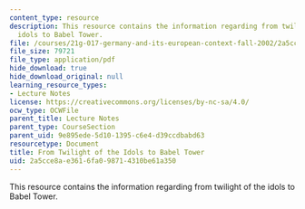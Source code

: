 ```yaml
---
content_type: resource
description: This resource contains the information regarding from twilight of the
  idols to Babel Tower.
file: /courses/21g-017-germany-and-its-european-context-fall-2002/2a5cce8ae3616fa098714310be61a350_MIT21G_017F02_lec_3.pdf
file_size: 79721
file_type: application/pdf
hide_download: true
hide_download_original: null
learning_resource_types:
- Lecture Notes
license: https://creativecommons.org/licenses/by-nc-sa/4.0/
ocw_type: OCWFile
parent_title: Lecture Notes
parent_type: CourseSection
parent_uid: 9e895ede-5d10-1395-c6e4-d39ccdbabd63
resourcetype: Document
title: From Twilight of the Idols to Babel Tower
uid: 2a5cce8a-e361-6fa0-9871-4310be61a350
---
```

This resource contains the information regarding from twilight of the idols to Babel Tower.